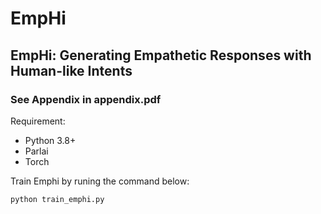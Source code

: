 # EmpHi

## EmpHi: Generating Empathetic Responses with Human-like Intents

### See Appendix in appendix.pdf

Requirement:
- Python 3.8+
- Parlai
- Torch

Train Emphi by runing the command below:
```
python train_emphi.py
```
